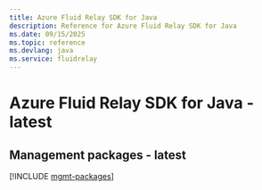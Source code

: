 ```yaml
---
title: Azure Fluid Relay SDK for Java
description: Reference for Azure Fluid Relay SDK for Java
ms.date: 09/15/2025
ms.topic: reference
ms.devlang: java
ms.service: fluidrelay
---
```

# Azure Fluid Relay SDK for Java - latest

## Management packages - latest
[!INCLUDE [mgmt-packages](fluid-relay-mgmt-index.md)]